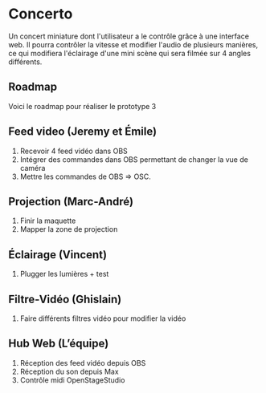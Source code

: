 # Concerto
Un concert miniature dont l'utilisateur a le contrôle grâce à une interface web. Il pourra contrôler la vitesse et modifier l'audio de plusieurs manières, ce qui modifiera l'éclairage d'une mini scène qui sera filmée sur 4 angles différents.

## Roadmap

Voici le roadmap pour réaliser le prototype 3


## Feed video (Jeremy et Émile)

1. Recevoir 4 feed vidéo dans OBS
2. Intégrer des commandes dans OBS permettant de changer la vue de caméra
3. Mettre les commandes de OBS => OSC.


## Projection (Marc-André)
1. Finir la maquette
2. Mapper la zone de projection


## Éclairage (Vincent)
1. Plugger les lumières + test


## Filtre-Vidéo (Ghislain)
1. Faire différents filtres vidéo pour modifier la vidéo


## Hub Web (L’équipe)
1. Réception des feed vidéo depuis OBS
2. Réception du son depuis Max
3. Contrôle midi OpenStageStudio

